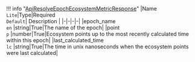!!! info "[ApiResolveEpochEcosystemMetricResponse](schemas/api_resolve_epoch_ecosystem_metric_response.md)"
    |Name<br>`Lite`|Type|Required<br>`Default`| Description |
    |-|-|-|-|
    |epoch_name<br>`en` |string|True|The name of the epoch|
    |point<br>`p` |number|True|Ecosystem points up to the most recently calculated time within this epoch|
    |last_calculated_time<br>`lc` |string|True|The time in unix nanoseconds when the ecosystem points were last calculated|
